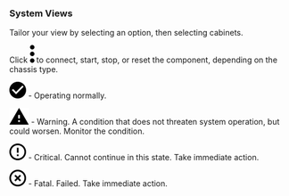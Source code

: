 ### System Views

Tailor your view by selecting an option, then selecting cabinets.

Click ![cov-icn_more_vert_kebob-15px.svg](cov-icn_more_vert_kebob-15px.svg) to connect, start, stop, or reset the component, depending on the chassis type.

![cov-icn_OK_check_circle-15px.svg](cov-icn_OK_check_circle-15px.svg) - Operating normally.

![cov-icn_warning-15px.svg](cov-icn_warning-15px.svg) - Warning. A condition that does not threaten system operation, but could worsen. Monitor the condition.

![cov-icn-critical_error_outline-15px.svg](cov-icn-critical_error_outline-15px.svg) - Critical. Cannot continue in this state. Take immediate action.

![cov-icn-fatal_highlight_off-15px.svg](cov-icn-fatal_highlight_off-15px.svg) - Fatal. Failed. Take immediate action.
